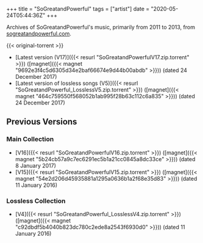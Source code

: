 +++
title = "SoGreatandPowerful"
tags = ["artist"]
date = "2020-05-24T05:44:36Z"
+++

Archives of SoGreatandPowerful's music, primarily from 2011 to 2013, from [sogreatandpowerful.com](https://sogreatandpowerful.com/).

{{< original-torrent >}}

* [Latest version (V17)]({{< resurl "SoGreatandPowerfulV17.zip.torrent" >}}) ([magnet]({{< magnet "9692e3f4c5d6305d34e2baf66674e9d44b00abdb" >}})) (dated 24 December 2017)
* [Latest version of lossless songs (V5)]({{< resurl "SoGreatandPowerful_LosslessV5.zip.torrent" >}}) ([magnet]({{< magnet "464c759550f568052b1ab995f28b63c112c6a835" >}})) (dated 24 December 2017)

## Previous Versions

### Main Collection

* [V16]({{< resurl "SoGreatandPowerfulV16.zip.torrent" >}}) ([magnet]({{< magnet "5b24cb57a9c7ec6291ec5b1a21cc0845a8dc33ce" >}})) (dated 8 January 2017)
* [V15]({{< resurl "SoGreatandPowerfulV15.zip.torrent" >}}) ([magnet]({{< magnet "54e2d206d45935881a1295a0636b1a2f68e35d83" >}})) (dated 11 January 2016)

### Lossless Collection

* [V4]({{< resurl "SoGreatandPowerful_LosslessV4.zip.torrent" >}}) ([magnet]({{< magnet "c92dbdf5b4040b823dc780c2ede8a2543f6930d0" >}})) (dated 11 January 2016)